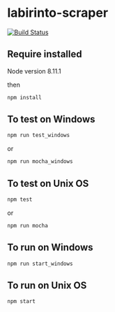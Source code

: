 # labirinto-scraper

[![Build Status](https://travis-ci.org/rodrigocmoreira/labirinto-scraper.svg?branch=master)](https://travis-ci.org/rodrigocmoreira/tvmaze-scraper)

## Require installed

Node version 8.11.1

then

```sh
npm install
```

## To test on Windows

```sh
npm run test_windows
```

or

```sh
npm run mocha_windows
```

## To test on Unix OS

```sh
npm test
```

or

```sh
npm run mocha
```

## To run on Windows

```sh
npm run start_windows
```

## To run on Unix OS

```sh
npm start
```